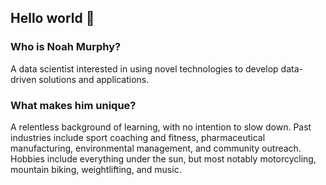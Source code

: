 ## Hello world 👋

### Who is Noah Murphy?

A data scientist interested in using novel technologies to develop data-driven solutions and applications.

### What makes him unique?

A relentless background of learning, with no intention to slow down. Past industries include sport coaching and fitness, pharmaceutical manufacturing, environmental management, and community outreach. Hobbies include everything under the sun, but most notably motorcycling, mountain biking, weightlifting, and music.
